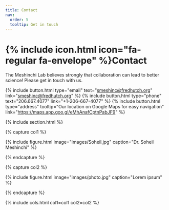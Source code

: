 ```yaml
---
title: Contact
nav:
  order: 5
  tooltip: Get in touch
---
```


# {% include icon.html icon="fa-regular fa-envelope" %}Contact

The Meshinchi Lab believes strongly that collaboration can lead to better science! Please get in touch with us. 

{%
  include button.html
  type="email"
  text="smeshinc@fredhutch.org"
  link="smeshinc@fredhutch.org"
%}
{%
  include button.html
  type="phone"
  text="206.667.4077"
  link="+1-206-667-4077"
%}
{%
  include button.html
  type="address"
  tooltip="Our location on Google Maps for easy navigation"
  link="https://maps.app.goo.gl/eMhAnafCptnPabJF9"
%}

{% include section.html %}

{% capture col1 %}

{%
  include figure.html
  image="images/Soheil.jpg"
  caption="Dr. Soheil Meshinchi"
%}

{% endcapture %}

{% capture col2 %}

{%
  include figure.html
  image="images/photo.jpg"
  caption="Lorem ipsum"
%}

{% endcapture %}

{% include cols.html col1=col1 col2=col2 %}
